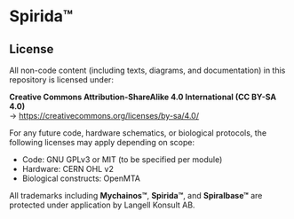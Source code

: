 # Spirida™

## License

All non-code content (including texts, diagrams, and documentation) in this repository is licensed under:

**Creative Commons Attribution-ShareAlike 4.0 International (CC BY-SA 4.0)**  
→ https://creativecommons.org/licenses/by-sa/4.0/

For any future code, hardware schematics, or biological protocols, the following licenses may apply depending on scope:

- Code: GNU GPLv3 or MIT (to be specified per module)
- Hardware: CERN OHL v2
- Biological constructs: OpenMTA

All trademarks including **Mychainos™**, **Spirida™**, and **Spiralbase™** are protected under application by Langell Konsult AB.

